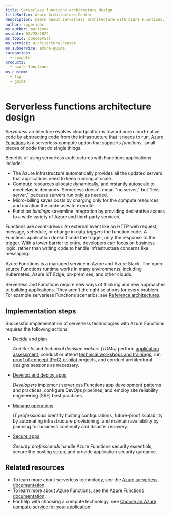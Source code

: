 ```yaml
---
title: Serverless functions architecture design
titleSuffix: Azure Architecture Center
description: Learn about serverless architecture with Azure Functions, and how to implement serverless Functions adoption.
author: rogeriohc
ms.author: martinek
ms.date: 07/28/2022
ms.topic: conceptual
ms.service: architecture-center
ms.subservice: azure-guide
categories:
  - compute
products:
  - azure-functions
ms.custom:
  - fcp
  - guide
---
```

# Serverless functions architecture design

*Serverless* architecture evolves cloud platforms toward pure cloud-native code by abstracting code from the infrastructure that it needs to run. [Azure Functions](/azure/azure-functions) is a serverless compute option that supports *functions*, small pieces of code that do single things.

Benefits of using serverless architectures with Functions applications include:

- The Azure infrastructure automatically provides all the updated servers that applications need to keep running at scale.
- Compute resources allocate dynamically, and instantly autoscale to meet elastic demands. Serverless doesn't mean "no server," but "less server," because servers run only as needed.
- Micro-billing saves costs by charging only for the compute resources and duration the code uses to execute.
- Function *bindings* streamline integration by providing declarative access to a wide variety of Azure and third-party services.

Functions are *event-driven*. An external event like an HTTP web request, message, schedule, or change in data *triggers* the function code. A Functions application doesn't code the trigger, only the response to the trigger. With a lower barrier to entry, developers can focus on business logic, rather than writing code to handle infrastructure concerns like messaging.

Azure Functions is a managed service in Azure and Azure Stack. The open source Functions runtime works in many environments, including Kubernetes, Azure IoT Edge, on-premises, and other clouds.

Serverless and Functions require new ways of thinking and new approaches to building applications. They aren't the right solutions for every problem. For example serverless Functions scenarios, see [Reference architectures](reference-architectures.md).

## Implementation steps

Successful implementation of serverless technologies with Azure Functions requires the following actions:

- [Decide and plan](validate-commit-serverless-adoption.md)

  *Architects* and *technical decision makers (TDMs)* perform [application assessment](application-assessment.md), conduct or attend [technical workshops and trainings](technical-training.md), run [proof of concept (PoC) or pilot](poc-pilot.md) projects, and conduct architectural designs sessions as necessary.

- [Develop and deploy apps](application-development.md)

  *Developers* implement serverless Functions app development patterns and practices, configure DevOps pipelines, and employ site reliability engineering (SRE) best practices.

- [Manage operations](functions-app-operations.md)

  *IT professionals* identify hosting configurations, future-proof scalability by automating infrastructure provisioning, and maintain availability by planning for business continuity and disaster recovery.

- [Secure apps](functions-app-security.md)

  *Security professionals* handle Azure Functions security essentials, secure the hosting setup, and provide application security guidance.

## Related resources
- To learn more about serverless technology, see the [Azure serverless documentation](https://azure.microsoft.com/solutions/serverless/).
- To learn more about Azure Functions, see the [Azure Functions documentation](/azure/azure-functions/).
- For help with choosing a compute technology, see [Choose an Azure compute service for your application](../guide/technology-choices/compute-decision-tree.yml).
